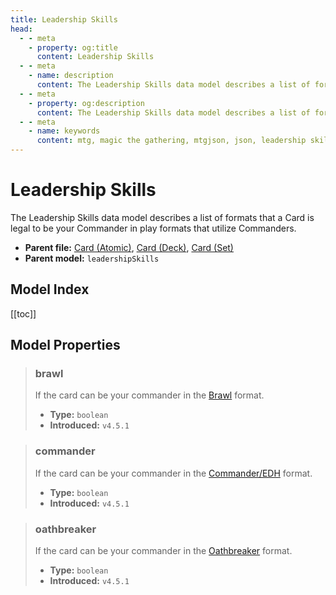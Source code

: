 ```yaml
---
title: Leadership Skills
head:
  - - meta
    - property: og:title
      content: Leadership Skills
  - - meta
    - name: description
      content: The Leadership Skills data model describes a list of formats that a Card is legal to be your Commander in play formats that utilize Commanders.
  - - meta
    - property: og:description
      content: The Leadership Skills data model describes a list of formats that a Card is legal to be your Commander in play formats that utilize Commanders.
  - - meta
    - name: keywords
      content: mtg, magic the gathering, mtgjson, json, leadership skills
---
```


# Leadership Skills

The Leadership Skills data model describes a list of formats that a Card is legal to be your Commander in play formats that utilize Commanders.

- **Parent file:** [Card (Atomic)](/data-models/card-atomic/), [Card (Deck)](/data-models/card-deck/), [Card (Set)](/data-models/card-set/)
- **Parent model:** `leadershipSkills`

## Model Index

<PropertyToggler/>

[[toc]]

## Model Properties

<ModelType type="LeadershipSkills" />

> ### brawl
>
> If the card can be your commander in the [Brawl](https://magic.wizards.com/en/game-info/gameplay/formats/brawl) format.
>
> - **Type:** `boolean`
> - **Introduced:** `v4.5.1`

> ### commander
>
> If the card can be your commander in the [Commander/EDH](https://magic.wizards.com/en/content/commander-format) format.
>
> - **Type:** `boolean`
> - **Introduced:** `v4.5.1`

> ### oathbreaker
>
> If the card can be your commander in the [Oathbreaker](https://oathbreakermtg.org/) format.
>
> - **Type:** `boolean`
> - **Introduced:** `v4.5.1`
